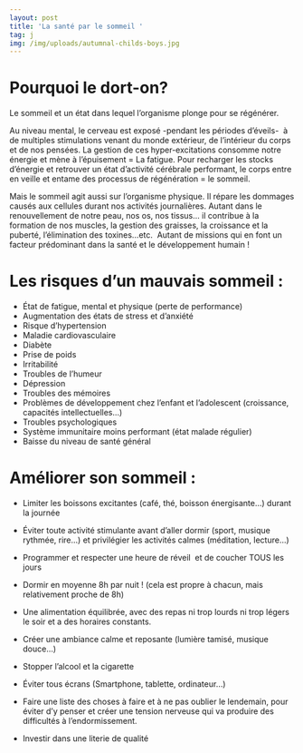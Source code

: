 ```yaml
---
layout: post
title: 'La santé par le sommeil '
tag: j
img: /img/uploads/autumnal-childs-boys.jpg
---
```

# Pourquoi le dort-on?

Le sommeil et un état dans lequel l’organisme
plonge pour se régénérer.

Au niveau mental, le cerveau est exposé -pendant les
périodes d’éveils-  à de multiples
stimulations venant du monde extérieur, de l’intérieur du corps et de nos pensées.
La gestion de ces hyper-excitations consomme notre énergie et mène à l’épuisement
= La fatigue. Pour recharger les stocks d’énergie et retrouver un état d’activité
cérébrale performant, le corps entre en veille et entame des processus de
régénération = le sommeil.

Mais le sommeil agit aussi sur l’organisme
physique. Il répare les dommages causés aux cellules durant nos activités
journalières. Autant dans le renouvellement de notre peau, nos os, nos tissus…
il contribue à la formation de nos muscles, la gestion des graisses, la
croissance et la puberté, l’élimination des toxines…etc.  Autant de missions qui en font un facteur
prédominant dans la santé et le développement humain !

# Les risques d’un mauvais sommeil :

* État de fatigue,
  mental et physique (perte de performance)
* Augmentation des
  états de stress et d’anxiété
* Risque d’hypertension
* Maladie cardiovasculaire
* Diabète
* Prise de poids
* Irritabilité
* Troubles de l’humeur
* Dépression
* Troubles des mémoires
* Problèmes de développement chez l’enfant et l’adolescent
  \(croissance, capacités intellectuelles...)
* Troubles psychologiques
* Système immunitaire
  moins performant (état malade régulier)
* Baisse du niveau de
  santé général

# Améliorer son sommeil :

- Limiter les
boissons excitantes (café, thé, boisson énergisante…) durant la journée

- Éviter toute
activité stimulante avant d’aller dormir (sport, musique rythmée, rire...) et privilégier
les activités calmes (méditation, lecture…) 

- Programmer et
respecter une heure de réveil  et de
coucher TOUS les jours 

- Dormir en moyenne
8h par nuit ! (cela est propre à chacun, mais relativement proche de 8h)

- Une alimentation
équilibrée, avec des repas ni trop lourds ni trop légers le soir et a des
horaires constants. 

- Créer une ambiance
calme et reposante (lumière tamisé, musique douce…)

- Stopper l’alcool et
la cigarette 

- Éviter tous écrans
\(Smartphone, tablette, ordinateur…) 

- Faire une liste des
choses à faire et à ne pas oublier le lendemain, pour éviter d’y penser et
créer une tension nerveuse qui va produire des difficultés à l’endormissement. 

- Investir dans une
literie de qualité
